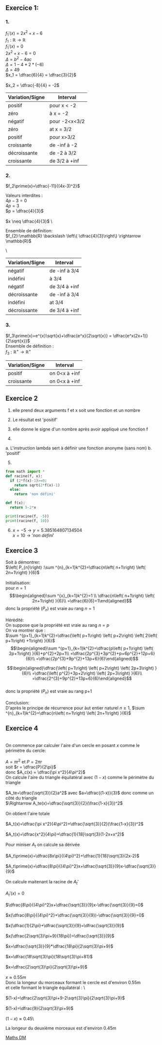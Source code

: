 ## Exercice 1:

### 1.

$f_1\prime(x)=2x^2+x-6$
\
$f_{1}:\mathbb{R} \rightarrow \mathbb{R}$
\
$f_1\prime(x)=0$
\
$2x^2+x-6=0$
\
$\Delta = b^2-4ac$
\
$\Delta = 1-4*2*(-6)$
\
$\Delta = 49$
\
$x_1 = \dfrac{6}{4} = \dfrac{3}{2}$
\
\
$x_2 = \dfrac{-8}{4} = -2$

| Variation/Signe   | Interval    |
|--------------- | --------------- |
|positif | pour x < -2|
|zéro | à x = -2|
|négatif | pour -2<x<3/2|
|zéro | at x = 3/2|
|positif | pour x>3/2|
|croissante | de -inf à -2|
|décroissante | de -2 à 3/2|
|croissante | de 3/2 à +inf|

### 2.

$f_2\prime(x)=\dfrac{-11}{(4x-3)^2}$

Valeurs interdites : \
$4p-3 = 0$ \
$4p = 3$ \
$p = \dfrac{4}{3}$ \
\
$x \neq \dfrac{4}{3}$ \

Ensemble de définition:
\
$f_{2}:\mathbb{R} \backslash \left\{ \dfrac{4}{3}\right\} \rightarrow \mathbb{R}$

\

| Variation/Signe   | Interval    |
|--------------- | --------------- |
| négatif | de -inf à 3/4 |
| indéfini | à 3/4 |
| négatif | de 3/4 à +inf |
| décroissante | de -inf à 3/4 |
| indéfini | at 3/4 |
| décroissante | de 3/4 à +inf |


### 3. 

$f_3\prime(x)=e^{x}\sqrt{x}+\dfrac{e^x}{2\sqrt{x}} = \dfrac{e^x(2x+1)}{2\sqrt{x}}$
\
Ensemble de définition :\
$f_3:\mathbb{R}^{+} \rightarrow \mathbb{R}^{+}$

| Variation/Signe   | Interval    |
|--------------- | --------------- |
| positif |on 0<x à +inf|
| croissante | on 0<x à +inf|

## Exercice 2 

1. elle prend deux arguments f et x soit une fonction et un nombre

2.  Le résultat est 'positif'

3. elle donne le signe d'un nombre après avoir appliqué une fonction f

4.
a. L'instruction lambda sert à définir une fonction anonyme (sans nom)
b. 'positif'

5. 

```python
from math import * 
def racine(f, x):
  if (2*f(x)-1)>=0:
    return sqrt(2*f(x)-1)
  else:
    return 'non défini'

def f(x):
  return 5-2*x

print(racine(f, -5))
print(racine(f, 10))
```

6. $x = -5 \rightarrow y=5.385164807134504$  \
$x = 10 \rightarrow 'non \ défini'$

## Exercice 3 

Soit à démontrer:
\
$\left( P_{n}\right) :\sum ^{n}_{k=1}k^{2}=\dfrac{n\left( n+1\right) \left( 2n+1\right) }{6}$
\
\
Initialisation:
\
pour $n=1$ $$\begin{aligned}\sum ^{x}_{k=1}k^{2}=1 \\
\dfrac{n\left( n+1\right) \left( 2n+1\right) }{6}\\
=\dfrac{6}{6}=1\end{aligned}$$
donc la propriété $\left( P_n \right)$ est vraie au rang $n=1$ 
\
\
Hérédité:
\
On suppose que la propriété est vraie au rang $n=p$ 
\
On va montrer que :
\
$\sum ^{p+1}_{k=1}k^{2}=\dfrac{\left( p+1\right) \left( p+2\right) \left( 2\left( p+1\right) +1\right) }{6}$
$$\begin{aligned}\sum ^{p+1}_{k=1}k^{2}=\dfrac{p\left( p+1\right) \left( 2p+1\right) }{6}+p^{2}+2p+1\\
=\dfrac{2p^{3}+3p^{2}+p+6p^{2}+12p+6}{6}\\
=\dfrac{2p^{3}+9p^{2}+13p+6}{6}\end{aligned}$$

$$\begin{aligned}\dfrac{\left( p+1\right) \left( p+2\right) \left( 2p+3\right) }{6}\\
=\dfrac{\left( p^{2}+3p+2\right) \left( 2p+3\right) }{6}\\
=\dfrac{2^{3}+9p^{2}+13p+6}{6}\end{aligned}$$
\
donc la propriété $\left( P_n \right)$ est vraie au rang p+1 
\
\
Conclusion:
\
D'après le principe de récurrence pour àut entier naturel $n\geq 1$, $\sum ^{n}_{k=1}k^{2}=\dfrac{n\left( n+1\right) \left( 2n+1\right) }{6}$


## Exercice 4
\
On commence par calculer l'aire d'un cercle en posant $x$ comme le périmètre du cercle:
\
\
$A=\pi r^2$ et $P = 2\pi r$ \
soit $r = \dfrac{P}{2\pi}$ \
donc $A_c(x) = \dfrac{\pi x^2}{4\pi^2}$
\
On calcule l'aire du triangle équilatéral avec $(1-x)$ comme le périmètre du triangle \
\
$A_te=\dfrac{\sqrt{3}}{2}a^2$ 
avec $a=\dfrac{(1-x)}{3}$ donc comme un côté du triangle \
$\Rightarrow A_te(x)=\dfrac{\sqrt{3}}{2}(\frac{1-x}{3})^2$
\
\
On obtient l'aire totale
\
\
$A_t(x)=\dfrac{\pi x^2}{4\pi^2}+\dfrac{\sqrt{3}}{2}(\frac{1-x}{3})^2$\
\
$A_t(x)=\dfrac{x^2}{4\pi}+\dfrac{1}{18}\sqrt{3}(1-2x+x^2)$
\
\
Pour miniser $A_t$ on calcule sa dérivée \
\
$A_t\prime(x)=\dfrac{8x\pi}{(4\pi)^2}+\dfrac{1}{18}\sqrt{3}(2x-2)$ \
\
$A_t\prime(x)=\dfrac{8\pi}{(4\pi)^2}x+\dfrac{\sqrt{3}}{9}x-\dfrac{\sqrt{3}}{9}$
\
\
On calcule maitenant la racine de $A_t\prime$ 
\
\
$A_t\prime(x)=0$\
\
$\dfrac{8\pi}{(4\pi)^2}x+\dfrac{\sqrt{3}}{9}x-\dfrac{\sqrt{3}}{9}=0$\
\
$x(\dfrac{8\pi}{(4\pi)^2}+\dfrac{\sqrt{3}}{9})-\dfrac{\sqrt{3}}{9}=0$\
\
$x(\dfrac{1}{2\pi}+\dfrac{\sqrt{3}}{9}=\dfrac{\sqrt{3}}{9}$\
\
$x(\dfrac{2\sqrt{3}\pi+9}{18\pi})=\dfrac{\sqrt{3}}{9}$\
\
$x=\dfrac{\sqrt{3}}{9}*\dfrac{18\pi}{2\sqrt{3}\pi+9}$\
\
$x=\dfrac{18\sqrt{3}\pi}{18\sqrt{3}\pi+81}$\
\
$x=\dfrac{2\sqrt{3}\pi}{2\sqrt{3}\pi+9}$\
\
$x\approx 0.55m$\
Donc la longeur du morceaux formant le cercle est d'environ 0.55m \
et celle formant le triangle équilatéral : 
\ 
\
\
$(1-x)=\dfrac{2\sqrt{3}\pi+9-2\sqrt{3}\pi}{2\sqrt{3}\pi+9}$\
\
$(1-x)=\dfrac{9}{2\sqrt{3}\pi+9}$\
\
$(1-x)\approx 0.45$\

La longeur du deuxième morceaux est d'environ 0.45m


[Maths DM](Maths_DM.md)
